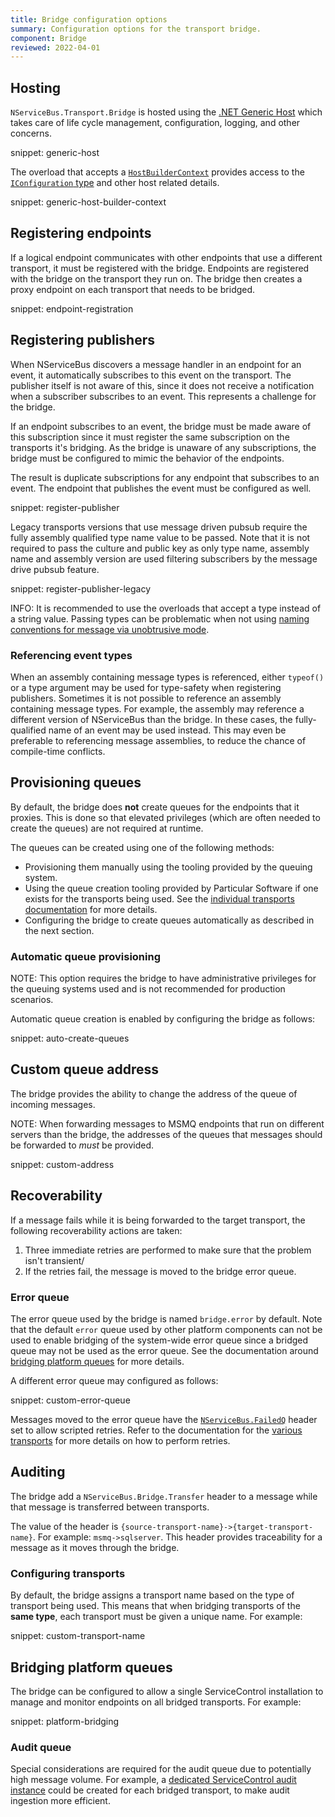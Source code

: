 ```yaml
---
title: Bridge configuration options
summary: Configuration options for the transport bridge.
component: Bridge
reviewed: 2022-04-01
---
```


## Hosting

`NServiceBus.Transport.Bridge` is hosted using the [.NET Generic Host](https://docs.microsoft.com/en-us/dotnet/core/extensions/generic-host) which takes care of life cycle management, configuration, logging, and other concerns.

snippet: generic-host

The overload that accepts a [`HostBuilderContext`](https://docs.microsoft.com/en-us/dotnet/api/microsoft.extensions.hosting.hostbuildercontext) provides access to the [`IConfiguration` type](https://docs.microsoft.com/en-us/dotnet/core/extensions/configuration) and other host related details.

snippet: generic-host-builder-context

## Registering endpoints

If a logical endpoint communicates with other endpoints that use a different transport, it must be registered with the bridge. Endpoints are registered with the bridge on the transport they run on. The bridge then creates a proxy endpoint on each transport that needs to be bridged.

snippet: endpoint-registration

## Registering publishers

When NServiceBus discovers a message handler in an endpoint for an event, it automatically subscribes to this event on the transport. The publisher itself is not aware of this, since it does not receive a notification when a subscriber subscribes to an event. This represents a challenge for the bridge.

If an endpoint subscribes to an event, the bridge must be made aware of this subscription since it must register the same subscription on the transports it's bridging. As the bridge is unaware of any subscriptions, the bridge must be configured to mimic the behavior of the endpoints.

The result is duplicate subscriptions for any endpoint that subscribes to an event. The endpoint that publishes the event must be configured as well.

snippet: register-publisher

Legacy transports versions that use message driven pubsub require the fully assembly qualified type name value to be passed. Note that it is not required to pass the culture and public key as only type name, assembly name and assembly version are used filtering subscribers by the message drive pubsub feature.

snippet: register-publisher-legacy

INFO: It is recommended to use the overloads that accept a type instead of a string value. Passing types can be problematic when not using [naming conventions for message via unobtrusive mode](https://docs.particular.net/nservicebus/messaging/conventions).

### Referencing event types

When an assembly containing message types is referenced, either `typeof()` or a type argument may be used for type-safety when registering publishers. Sometimes it is not possible to reference an assembly containing message types. For example, the assembly may reference a different version of NServiceBus than the bridge. In these cases, the fully-qualified name of an event may be used instead. This may even be preferable to referencing message assemblies, to reduce the chance of compile-time conflicts.

## Provisioning queues

By default, the bridge does **not** create queues for the endpoints that it proxies. This is done so that elevated privileges (which are often needed to create the queues) are not required at runtime.

The queues can be created using one of the following methods:

- Provisioning them manually using the tooling provided by the queuing system.
- Using the queue creation tooling provided by Particular Software if one exists for the transports being used. See the [individual transports documentation](/transports/) for more details.
- Configuring the bridge to create queues automatically as described in the next section.

### Automatic queue provisioning

NOTE: This option requires the bridge to have administrative privileges for the queuing systems used and is not recommended for production scenarios.

Automatic queue creation is enabled by configuring the bridge as follows:

snippet: auto-create-queues

## Custom queue address

The bridge provides the ability to change the address of the queue of incoming messages.

NOTE: When forwarding messages to MSMQ endpoints that run on different servers than the bridge, the addresses of the queues that messages should be forwarded to _must_ be provided.

snippet: custom-address

## Recoverability

If a message fails while it is being forwarded to the target transport, the following recoverability actions are taken:

1. Three immediate retries are performed to make sure that the problem isn't transient/
1. If the retries fail, the message is moved to the bridge error queue.

### Error queue

The error queue used by the bridge is named `bridge.error` by default. Note that the default `error` queue used by other platform components can not be used to enable bridging of the system-wide error queue since a bridged queue may not be used as the error queue. See the documentation around [bridging platform queues](#bridging-platform-queues) for more details.

A different error queue may configured as follows:

snippet: custom-error-queue

Messages moved to the error queue have the [`NServiceBus.FailedQ`](/nservicebus/messaging/headers.md#error-forwarding-headers-nservicebus-failedq) header set to allow scripted retries. Refer to the documentation for the [various transports](/transports) for more details on how to perform retries.

## Auditing

The bridge add a `NServiceBus.Bridge.Transfer` header to a message while that message is transferred between transports.

The value of the header is `{source-transport-name}->{target-transport-name}`. For example: `msmq->sqlserver`. This header provides traceability for a message as it moves through the bridge.

### Configuring transports

By default, the bridge assigns a transport name based on the type of transport being used. This means that when bridging transports of the **same type**, each transport must be given a unique name. For example:

snippet: custom-transport-name

## Bridging platform queues

The bridge can be configured to allow a single ServiceControl installation to manage and monitor endpoints on all bridged transports. For example:

snippet: platform-bridging

### Audit queue

Special considerations are required for the audit queue due to potentially high message volume. For example, a [dedicated ServiceControl audit instance](/servicecontrol/audit-instances/) could be created for each bridged transport, to make audit ingestion more efficient.
